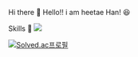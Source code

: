 Hi there :wave:
Hello!! i am heetae Han!  :satisfied:

Skills :muscle:
<img src="https://img.shields.io/badge/python-#3776AB?style=flat-square&logo=python&logoColor=white" />

[![Solved.ac프로필](http://mazassumnida.wtf/api/v2/generate_badge?boj=gmlxo497)](https://solved.ac/gmlxo497)
